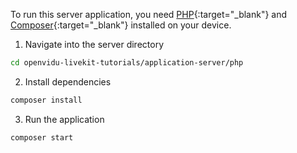 To run this server application, you need [PHP](https://www.php.net/manual/en/install.php){:target="\_blank"} and [Composer](https://getcomposer.org/download/){:target="\_blank"} installed on your device.

1. Navigate into the server directory
```bash
cd openvidu-livekit-tutorials/application-server/php
```
2. Install dependencies
```bash
composer install
```
3. Run the application
```bash
composer start
```